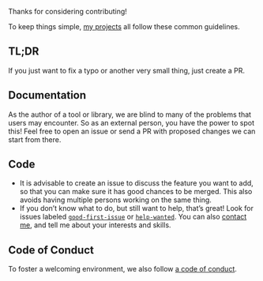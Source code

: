 <!-- insert
---
title: "Contribution Guidelines"
date: 2021-10-02T21:00:23+02:00
draft: false
---
end_insert -->

Thanks for considering contributing!

To keep things simple, [my projects](https://cj.rs/open-source) all follow these common guidelines.

## TL;DR

If you just want to fix a typo or another very small thing, just create a PR.

## Documentation

As the author of a tool or library, we are blind to many of the problems that users may encounter. So as an external person, you have the power to spot this! Feel free to open an issue or send a PR with proposed changes we can start from there.

## Code

* It is advisable to create an issue to discuss the feature you want to add, so that you can make sure it has good chances to be merged. This also avoids having multiple persons working on the same thing.
* If you don’t know what to do, but still want to help, that’s great! Look for issues labeled [`good-first-issue`][gh-first] or [`help-wanted`][gh-help]. You can also [contact me](https://cj.rs/contact), and tell me about your interests and skills.

## Code of Conduct

To foster a welcoming environment, we also follow [a code of conduct](https://cj.rs/docs/code-of-conduct/).

[gh-first]: https://github.com/search?q=user%3Acljoly+label%3A%22good+first+issue%22+state%3Aopen&type=Issues
[gh-help]: https://github.com/search?q=user%3Acljoly+label%3A%22help+wanted%22+state%3Aopen&type=Issues
